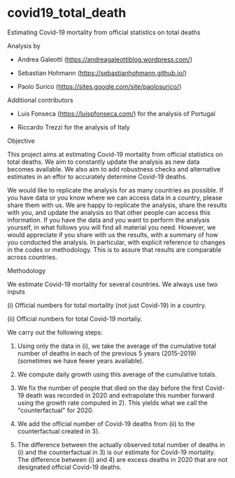 # covid19_total_death
Estimating Covid-19 mortality from official statistics on total deaths

Analysis by 

- Andrea Galeotti (https://andreagaleottiblog.wordpress.com/)

- Sebastian Hohmann (https://sebastianhohmann.github.io/)

- Paolo Surico (https://sites.google.com/site/paolosurico/)

Additional contributors

- Luis Fonseca (https://luispfonseca.com/) for the analysis of Portugal

- Riccardo Trezzi for the analysis of Italy

Objective

This project aims at estimating Covid-19 mortality from official statistics on total deaths. We aim to constantly update the analysis as new data becomes available. We also aim to add robustness checks and alternative estimates in an effor to accurately determine Covid-19 deaths.

We would like to replicate the analysis for as many countries as possible. If you have data or you know where we can access data in a country, please share them with us. We are happy to replicate the analysis, share the results with you, and update the analysis so that other people can access this information.
If you have the data and you want to perform the analysis yourself, in what follows you will find all material you need. However, we would appreciate if you share with us the results, with a summary of how you conducted the analysis. In particular, with explicit reference to changes in the codes or methodology. This is to assure that results are comparable across countries. 
 
Methodology

We estimate Covid-19 mortality for several countries. We always use two inputs

(i) Official numbers for total mortality (not just Covid-19) in a country. 

(ii) Official numbers for total Covid-19 mortaliy. 

We carry out the following steps:

1) Using only the data in (i), we take the average of the cumulative total number of deaths in each of the previous 5 years (2015-2019) (sometimes we have fewer years available). 

2) We compute daily growth using this average of the cumulative totals. 

3) We fix the number of people that died on the day before the first Covid-19 death was recorded in 2020 and extrapolate this number forward using the growth rate computed in 2). This yields what we  call the "counterfactual" for 2020. 

4) We add the official number of Covid-19 deaths from (ii) to the counterfactual created in 3).

5) The difference between the actually observed total number of deaths in (i) and the counterfactual in 3) is our estimate for Covid-19 mortality. The difference between (i) and 4) are excess deaths  in 2020 that are not designated official Covid-19 deaths.
